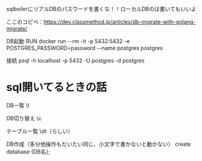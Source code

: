 sqlboilerにリアルDBのパスワードを書くな！！ローカルDBのは書いてもいいよ


ここのコピペ：https://dev.classmethod.jp/articles/db-migrate-with-golang-migrate/

DB起動
RUN docker run --rm -it -p 5432:5432 -e POSTGRES_PASSWORD=password --name postgres postgres

接続
psql -h localhost -p 5432 -U postgres -d postgres

# sql開いてるときの話
DB一覧
\l

DB切り替え
\c

テーブル一覧
\dt（らしい）

DB作成（多分他操作もだいたい同じ、小文字で書かないと動かない）
create database {DB名};
